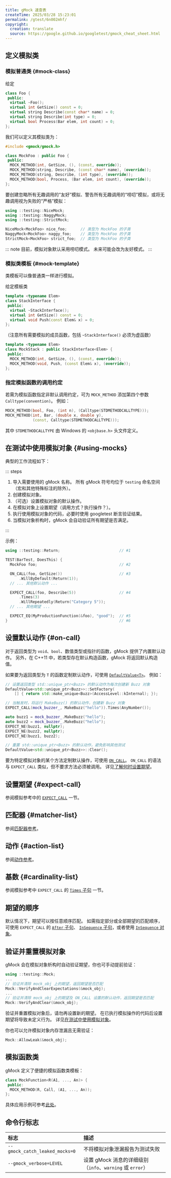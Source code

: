 ```yaml
---
title: gMock 速查表
createTime: 2025/03/28 15:23:01
permalink: /gtest/6n002mhf/
copyright:
  creation: translate
  source: https://google.github.io/googletest/gmock_cheat_sheet.html
---
```


## 定义模拟类

### 模拟普通类 {#mock-class}

给定

```cpp
class Foo {
 public:
  virtual ~Foo();
  virtual int GetSize() const = 0;
  virtual string Describe(const char* name) = 0;
  virtual string Describe(int type) = 0;
  virtual bool Process(Bar elem, int count) = 0;
};
```

我们可以定义其模拟类为：

```cpp
#include <gmock/gmock.h>

class MockFoo : public Foo {
 public:
  MOCK_METHOD(int, GetSize, (), (const, override));
  MOCK_METHOD(string, Describe, (const char* name), (override));
  MOCK_METHOD(string, Describe, (int type), (override));
  MOCK_METHOD(bool, Process, (Bar elem, int count), (override));
};
```

要创建忽略所有无趣调用的“友好”模拟、警告所有无趣调用的“唠叨”模拟，或将无趣调用视为失败的“严格”模拟：

```cpp
using ::testing::NiceMock;
using ::testing::NaggyMock;
using ::testing::StrictMock;

NiceMock<MockFoo> nice_foo;      // 类型为 MockFoo 的子类
NaggyMock<MockFoo> naggy_foo;    // 类型为 MockFoo 的子类
StrictMock<MockFoo> strict_foo;  // 类型为 MockFoo 的子类
```

::: note
目前，模拟对象默认采用唠叨模式。
未来可能会改为友好模式。
:::

### 模拟类模板 {#mock-template}

类模板可以像普通类一样进行模拟。

给定模板类

```cpp
template <typename Elem>
class StackInterface {
 public:
  virtual ~StackInterface();
  virtual int GetSize() const = 0;
  virtual void Push(const Elem& x) = 0;
};
```

（注意所有需要模拟的成员函数，包括 `~StackInterface()` 必须为虚函数）

```cpp
template <typename Elem>
class MockStack : public StackInterface<Elem> {
 public:
  MOCK_METHOD(int, GetSize, (), (const, override));
  MOCK_METHOD(void, Push, (const Elem& x), (override));
};
```

### 指定模拟函数的调用约定

若需为模拟函数指定非默认调用约定，可为 `MOCK_METHOD` 添加第四个参数 `Calltype(convention)`。
例如：

```cpp
MOCK_METHOD(bool, Foo, (int n), (Calltype(STDMETHODCALLTYPE)));
MOCK_METHOD(int, Bar, (double x, double y),
            (const, Calltype(STDMETHODCALLTYPE)));
```

其中 `STDMETHODCALLTYPE` 由 Windows 的 `<objbase.h>` 头文件定义。

## 在测试中使用模拟对象 {#using-mocks}

典型的工作流程如下：

::: steps

1. 导入需要使用的 gMock 名称。
   所有 gMock 符号均位于 `testing` 命名空间（宏和其他特殊标注的除外）。
2. 创建模拟对象。
3. （可选）设置模拟对象的默认操作。
4. 在模拟对象上设置期望（调用方式？执行操作？）。
5. 执行使用模拟对象的代码，必要时使用 googletest 断言验证结果。
6. 当模拟对象析构时，gMock 会自动验证所有期望是否满足。

:::

示例：

```cpp
using ::testing::Return;                          // #1

TEST(BarTest, DoesThis) {
  MockFoo foo;                                    // #2

  ON_CALL(foo, GetSize())                         // #3
      .WillByDefault(Return(1));
  // ... 其他默认动作 ...

  EXPECT_CALL(foo, Describe(5))                   // #4
      .Times(3)
      .WillRepeatedly(Return("Category 5"));
  // ... 其他期望 ...

  EXPECT_EQ(MyProductionFunction(&foo), "good");  // #5
}                                                 // #6
```

## 设置默认动作 {#on-call}

对于返回类型为 `void`、`bool`、数值类型或指针的函数，gMock 提供了内置默认动作。
另外，在 C++11 中，若类型存在默认构造函数，gMock 将返回默认构造值。

如果要为返回类型为 `T` 的函数定制默认动作，可使用 [`DefaultValue<T>`](reference/mocking.md#DefaultValue)。
例如：

```cpp
// 设置返回类型 std::unique_ptr<Buzz> 的默认动作为每次创建新 Buzz 对象
DefaultValue<std::unique_ptr<Buzz>>::SetFactory(
    [] { return std::make_unique<Buzz>(AccessLevel::kInternal); });

// 当触发时，将运行 MakeBuzz() 的默认动作，创建新 Buzz 对象
EXPECT_CALL(mock_buzzer_, MakeBuzz("hello")).Times(AnyNumber());

auto buzz1 = mock_buzzer_.MakeBuzz("hello");
auto buzz2 = mock_buzzer_.MakeBuzz("hello");
EXPECT_NE(buzz1, nullptr);
EXPECT_NE(buzz2, nullptr);
EXPECT_NE(buzz1, buzz2);

// 重置 std::unique_ptr<Buzz> 的默认动作，避免影响其他测试
DefaultValue<std::unique_ptr<Buzz>>::Clear();
```

要为特定模拟对象的某个方法定制默认操作，可使用 [`ON_CALL`](reference/mocking.md#ON_CALL)。
`ON_CALL` 的语法与 `EXPECT_CALL` 类似，但不要求方法必须被调用。
详见[了解何时设置期望](gmock_cook_book.md#use-on-call)。

## 设置期望 {#expect-call}

参阅模拟参考中的 [`EXPECT_CALL`](reference/mocking.md#EXPECT_CALL) 一节。

## 匹配器 {#matcher-list}

参阅[匹配器参考](reference/matchers.md)。

## 动作 {#action-list}

参阅[动作参考](TODO:reference/actions.md)。

## 基数 {#cardinality-list}

参阅模拟参考中 `EXPECT_CALL` 的 [`Times` 子句](reference/mocking.md#EXPECT_CALL.Times) 一节。

## 期望的顺序

默认情况下，期望可以按任意顺序匹配。
如需指定部分或全部期望的匹配顺序，可使用 `EXPECT_CALL` 的
[`After` 子句](reference/mocking.md#EXPECT_CALL.After)、
[`InSequence` 子句](reference/mocking.md#EXPECT_CALL.InSequence)，或者使用
[`InSequence` 对象](reference/mocking.md#InSequence)。

## 验证并重置模拟对象

gMock 会在模拟对象析构时自动验证期望，你也可手动提前验证：

```cpp
using ::testing::Mock;
...
// 验证并清除 mock_obj 上的期望，返回期望是否匹配
Mock::VerifyAndClearExpectations(&mock_obj);
...
// 验证并清除 mock_obj 上的期望及 ON_CALL 设置的默认动作，返回期望是否匹配
Mock::VerifyAndClear(&mock_obj);
```

验证并重置模拟对象后，请勿再设置新的期望。
在已执行模拟操作的代码后设置期望将导致未定义行为。
详见[在测试中使用模拟对象](gmock_for_dummies.md#using-mocks-in-tests)。

你也可以允许模拟对象内存泄漏且无需验证：

```cpp
Mock::AllowLeak(&mock_obj);
```

## 模拟函数类

gMock 定义了便捷的模拟函数类模板：

```cpp
class MockFunction<R(A1, ..., An)> {
 public:
  MOCK_METHOD(R, Call, (A1, ..., An));
};
```

具体应用示例可参考[此处](gmock_cook_book.md#using-checkpoints)。

## 命令行标志

| 标志                           | 描述                                                      |
| :----------------------------- | :-------------------------------------------------------- |
| `--gmock_catch_leaked_mocks=0` | 不将模拟对象泄漏报告为测试失败                            |
| `--gmock_verbose=LEVEL`        | 设置 gMock 消息的详细级别（`info`、`warning` 或 `error`） |
